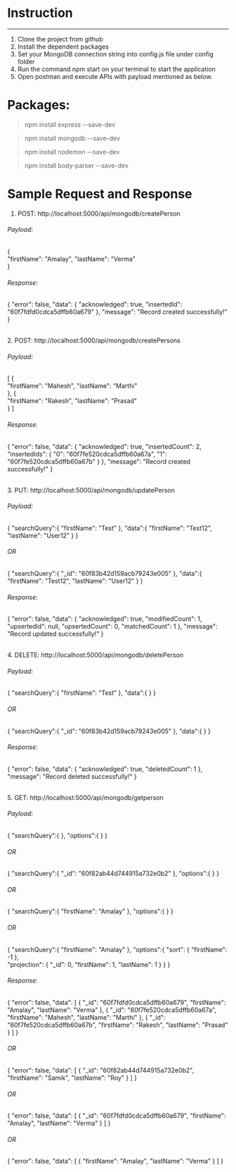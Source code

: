 # Instruction
-----------------------------------------------------------------------------------------------------
1. Clone the project from github
2. Install the dependent packages
3. Set your MongoDB connection string into config.js file under config folder
4. Run the command npm start on your terminal to start the application
5. Open postman and execute APIs with payload mentioned as below. 


# Packages:
> npm install express --save-dev

> npm install mongodb --save-dev

> npm install nodemon --save-dev

> npm install body-parser --save-dev

# Sample Request and Response
1. POST: http://localhost:5000/api/mongodb/createPerson

###### Payload:
{    
    "firstName": "Amalay",
    "lastName": "Verma"    
}

###### Response:
{
    "error": false,
    "data": {
        "acknowledged": true,
        "insertedId": "60f7fdfd0cdca5dffb60a679"
    },
    "message": "Record created successfully!"
}

<br/>
2. POST: http://localhost:5000/api/mongodb/createPersons

###### Payload:
[
    {    
        "firstName": "Mahesh",
        "lastName": "Marthi"    
    },
    {    
        "firstName": "Rakesh",
        "lastName": "Prasad"    
    }
]

###### Response:
{
    "error": false,
    "data": {
        "acknowledged": true,
        "insertedCount": 2,
        "insertedIds": {
            "0": "60f7fe520cdca5dffb60a67a",
            "1": "60f7fe520cdca5dffb60a67b"
        }
    },
    "message": "Record created successfully!"
}

<br/>
3. PUT: http://localhost:5000/api/mongodb/updatePerson

###### Payload:
{
    "searchQuery":{
        "firstName": "Test"
    },
    "data":{
        "firstName": "Test12",
        "lastName": "User12"
    }
}

###### OR
{
    "searchQuery":{
        "_id": "60f83b42d159acb79243e005"
    },
    "data":{
        "firstName": "Test12",
        "lastName": "User12"
    }
}

###### Response:
{
    "error": false,
    "data": {
        "acknowledged": true,
        "modifiedCount": 1,
        "upsertedId": null,
        "upsertedCount": 0,
        "matchedCount": 1
    },
    "message": "Record updated successfully!"
}

<br/>
4. DELETE: http://localhost:5000/api/mongodb/deletePerson

###### Payload:
{
    "searchQuery":{
        "firstName": "Test"
    },
    "data":{ }
}

###### OR
{
    "searchQuery":{
        "_id": "60f83b42d159acb79243e005"
    },
    "data":{ }
}

###### Response:
{
    "error": false,
    "data": {
        "acknowledged": true,
        "deletedCount": 1
    },
    "message": "Record deleted successfully!"
}

<br/>
5. GET: http://localhost:5000/api/mongodb/getperson

###### Payload:
{
    "searchQuery":{ },
    "options":{ }
}

###### OR
{
    "searchQuery":{
        "_id": "60f82ab44d744915a732e0b2"
    },
    "options":{ }
}

###### OR
{
    "searchQuery":{
        "firstName": "Amalay"
    },
    "options":{ }
}

###### OR
{
    "searchQuery":{
        "firstName": "Amalay"
    },
    "options":{ 
        "sort": { "firstName": -1 },        
        "projection": { "_id": 0, "firstName": 1, "lastName": 1 }
    }
}

###### Response:
{
    "error": false,
    "data": [
        {
            "_id": "60f7fdfd0cdca5dffb60a679",
            "firstName": "Amalay",
            "lastName": "Verma"
        },
        {
            "_id": "60f7fe520cdca5dffb60a67a",
            "firstName": "Mahesh",
            "lastName": "Marthi"
        },
        {
            "_id": "60f7fe520cdca5dffb60a67b",
            "firstName": "Rakesh",
            "lastName": "Prasad"
        }
    ]
}

###### OR
{
    "error": false,
    "data": [
        {
            "_id": "60f82ab44d744915a732e0b2",
            "firstName": "Samik",
            "lastName": "Roy"
        }
    ]
}

###### OR
{
    "error": false,
    "data": [
        {
            "_id": "60f7fdfd0cdca5dffb60a679",
            "firstName": "Amalay",
            "lastName": "Verma"
        }
    ]
}

###### OR
{
    "error": false,
    "data": [
        {
            "firstName": "Amalay",
            "lastName": "Verma"
        }
    ]
}
